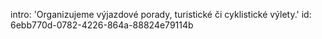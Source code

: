 intro: 'Organizujeme výjazdové porady, turistické či cyklistické výlety.'
id: 6ebb770d-0782-4226-864a-88824e79114b
